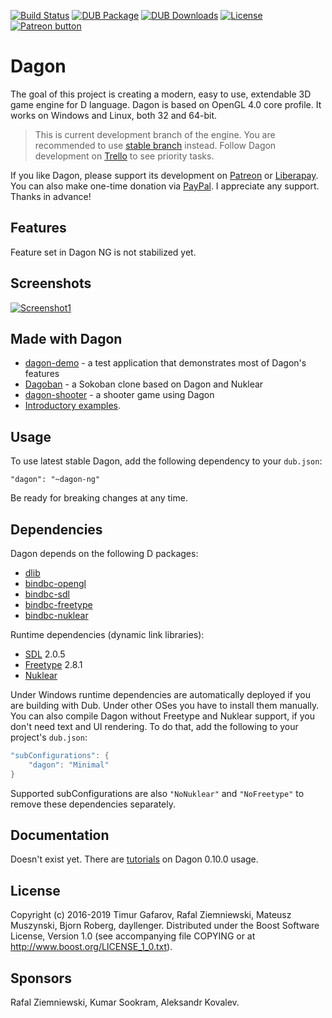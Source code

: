 [![Build Status](https://travis-ci.org/gecko0307/dagon.svg?branch=master)](https://travis-ci.org/gecko0307/dagon)
[![DUB Package](https://img.shields.io/dub/v/dagon.svg)](https://code.dlang.org/packages/dagon)
[![DUB Downloads](https://img.shields.io/dub/dt/dagon.svg)](https://code.dlang.org/packages/dagon)
[![License](http://img.shields.io/badge/license-boost-blue.svg)](http://www.boost.org/LICENSE_1_0.txt)
[![Patreon button](https://img.shields.io/badge/patreon-donate-yellow.svg)](http://patreon.com/gecko0307 "Become a Patron!")

Dagon
=====
The goal of this project is creating a modern, easy to use, extendable 3D game engine for D language. Dagon is based on OpenGL 4.0 core profile. It works on Windows and Linux, both 32 and 64-bit. 

> This is current development branch of the engine. You are recommended to use [stable branch](https://github.com/gecko0307/dagon) instead. Follow Dagon development on [Trello](https://trello.com/b/4sDgRjZI/dagon) to see priority tasks. 

If you like Dagon, please support its development on [Patreon](https://www.patreon.com/gecko0307) or [Liberapay](https://liberapay.com/gecko0307). You can also make one-time donation via [PayPal](https://www.paypal.me/tgafarov). I appreciate any support. Thanks in advance!

Features
--------
Feature set in Dagon NG is not stabilized yet.

Screenshots
-----------
[![Screenshot1](https://1.bp.blogspot.com/-qC2fIlkQA7E/XO2335jW2iI/AAAAAAAAD8M/Tc9Wjg2CkzUMyo2k_Kg35y70qkUj7-FIwCPcBGAYYCw/s1600/2019-05-29%2B01_20_42-Dagon%2BNG.jpg)](https://1.bp.blogspot.com/-qC2fIlkQA7E/XO2335jW2iI/AAAAAAAAD8M/Tc9Wjg2CkzUMyo2k_Kg35y70qkUj7-FIwCPcBGAYYCw/s1600/2019-05-29%2B01_20_42-Dagon%2BNG.jpg)

Made with Dagon
---------------
* [dagon-demo](https://github.com/gecko0307/dagon-demo) - a test application that demonstrates most of Dagon's features
* [Dagoban](https://github.com/Timu5/dagoban) - a Sokoban clone based on Dagon and Nuklear
* [dagon-shooter](https://github.com/aferust/dagon-shooter) - a shooter game using Dagon
* [Introductory examples](https://github.com/gecko0307/dagon-tutorials).

Usage
-----
To use latest stable Dagon, add the following dependency to your `dub.json`:
```
"dagon": "~dagon-ng"
```
Be ready for breaking changes at any time.

Dependencies
------------
Dagon depends on the following D packages:
* [dlib](https://github.com/gecko0307/dlib)
* [bindbc-opengl](https://github.com/BindBC/bindbc-opengl)
* [bindbc-sdl](https://github.com/BindBC/bindbc-sdl)
* [bindbc-freetype](https://github.com/BindBC/bindbc-freetype)
* [bindbc-nuklear](https://github.com/Timu5/bindbc-nuklear)

Runtime dependencies (dynamic link libraries):
* [SDL](https://www.libsdl.org) 2.0.5
* [Freetype](https://www.freetype.org) 2.8.1
* [Nuklear](https://github.com/vurtun/nuklear)

Under Windows runtime dependencies are automatically deployed if you are building with Dub. Under other OSes you have to install them manually. You can also compile Dagon without Freetype and Nuklear support, if you don't need text and UI rendering. To do that, add the following to your project's `dub.json`:

```d
"subConfigurations": {
    "dagon": "Minimal"
}
```

Supported subConfigurations are also `"NoNuklear"` and `"NoFreetype"` to remove these dependencies separately.

Documentation
-------------
Doesn't exist yet. There are [tutorials](https://github.com/gecko0307/dagon/wiki/Tutorials) on Dagon 0.10.0 usage.

License
-------
Copyright (c) 2016-2019 Timur Gafarov, Rafal Ziemniewski, Mateusz Muszynski, Bjorn Roberg, dayllenger. Distributed under the Boost Software License, Version 1.0 (see accompanying file COPYING or at http://www.boost.org/LICENSE_1_0.txt).

Sponsors
--------
Rafal Ziemniewski, Kumar Sookram, Aleksandr Kovalev.
